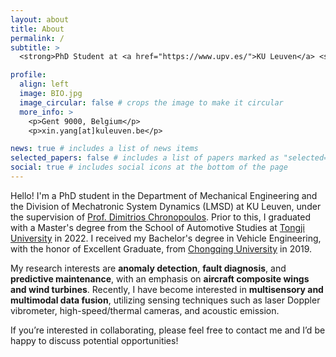 ```yaml
---
layout: about
title: About
permalink: /
subtitle: >
  <strong>PhD Student at <a href="https://www.upv.es/">KU Leuven</a> <small>Katholieke Universiteit Leuven</small>

profile:
  align: left
  image: BIO.jpg
  image_circular: false # crops the image to make it circular
  more_info: >
    <p>Gent 9000, Belgium</p>
    <p>xin.yang[at]kuleuven.be</p>

news: true # includes a list of news items
selected_papers: false # includes a list of papers marked as "selected={true}"
social: true # includes social icons at the bottom of the page
---
```


Hello! I'm a PhD student in the Department of Mechanical Engineering and the Division of Mechatronic System Dynamics (LMSD) at KU Leuven, under the supervision of [Prof. Dimitrios Chronopoulos](https://www.kuleuven.be/wieiswie/en/person/00144410). Prior to this, I graduated with a Master's degree from the School of Automotive Studies at [Tongji University](https://autoen.tongji.edu.cn/) in 2022. I received my Bachelor's degree in Vehicle Engineering, with the honor of Excellent Graduate, from [Chongqing University](https://mve.cqu.edu.cn/jxyyzgcywb/Home.htm) in 2019.

My research interests are <strong>anomaly detection</strong>, <strong>fault diagnosis</strong>, and <strong>predictive maintenance</strong>, with an emphasis on <strong>aircraft composite wings and wind turbines</strong>. Recently, I have become interested in <strong>multisensory and multimodal data fusion</strong>, utilizing sensing techniques such as laser Doppler vibrometer, high-speed/thermal cameras, and acoustic emission. 

If you’re interested in collaborating, please feel free to contact me and I’d be happy to discuss potential opportunities!
